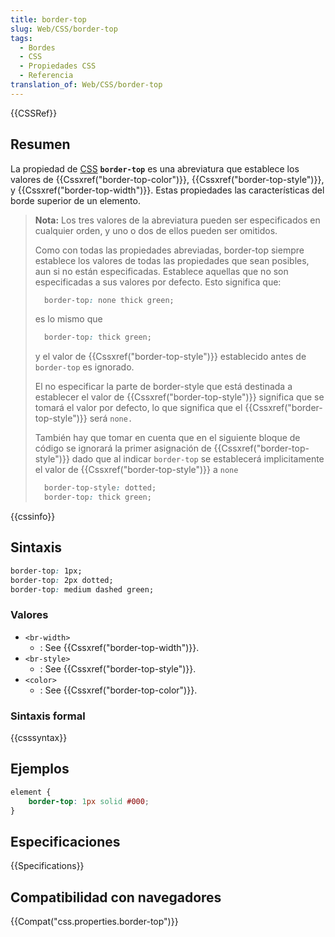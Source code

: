 ```yaml
---
title: border-top
slug: Web/CSS/border-top
tags:
  - Bordes
  - CSS
  - Propiedades CSS
  - Referencia
translation_of: Web/CSS/border-top
---
```


{{CSSRef}}

## Resumen

La propiedad de [CSS](/es/docs/CSS) **`border-top`** es una abreviatura que establece los valores de {{Cssxref("border-top-color")}}, {{Cssxref("border-top-style")}}, y {{Cssxref("border-top-width")}}. Estas propiedades las características del borde superior de un elemento.

> **Nota:** Los tres valores de la abreviatura pueden ser especificados en cualquier orden, y uno o dos de ellos pueden ser omitidos.
>
> Como con todas las propiedades abreviadas, border-top siempre establece los valores de todas las propiedades que sean posibles, aun si no están especificadas. Establece aquellas que no son especificadas a sus valores por defecto. Esto significa que:
>
> ```css
>   border-top: none thick green;
> ```
>
> es lo mismo que
>
> ```css
>   border-top: thick green;
> ```
>
> y el valor de {{Cssxref("border-top-style")}} establecido antes de `border-top` es ignorado.
>
> El no especificar la parte de border-style que está destinada a establecer el valor de {{Cssxref("border-top-style")}} significa que se tomará el valor por defecto, lo que significa que el {{Cssxref("border-top-style")}} será `none.`
>
> También hay que tomar en cuenta que en el siguiente bloque de código se ignorará la primer asignación de {{Cssxref("border-top-style")}} dado que al indicar `border-top` se establecerá implicitamente el valor de {{Cssxref("border-top-style")}} a `none`
>
> ```css
>   border-top-style: dotted;
>   border-top: thick green;
> ```

{{cssinfo}}

## Sintaxis

```css
border-top: 1px;
border-top: 2px dotted;
border-top: medium dashed green;
```

### Valores

- `<br-width>`
  - : See {{Cssxref("border-top-width")}}.
- `<br-style>`
  - : See {{Cssxref("border-top-style")}}.
- `<color>`
  - : See {{Cssxref("border-top-color")}}.

### Sintaxis formal

{{csssyntax}}

## Ejemplos

```css
element {
    border-top: 1px solid #000;
}
```

## Especificaciones

{{Specifications}}

## Compatibilidad con navegadores

{{Compat("css.properties.border-top")}}
